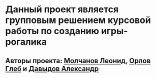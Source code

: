 # Данный проект является групповым решением курсовой работы по созданию игры-рогалика #
## Авторы проекта: <a href="https://vk.com/ler1s_one_l0ve" target="_blank">Молчанов Леонид</a>,  <a href="https://vk.com/gleorl" target="_blank">Орлов Глеб</a> и <a href="https://vk.com/codebreaker442" target="_blank">Давыдов Александр</a> ##
